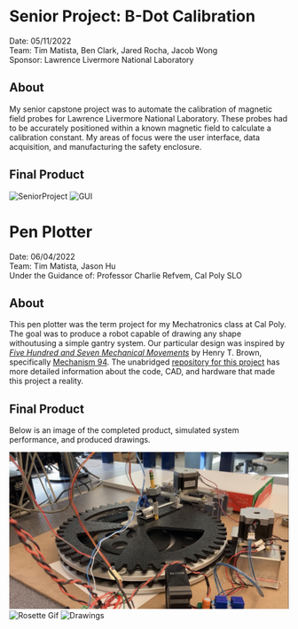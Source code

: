 # Senior Project: B-Dot Calibration
Date: 05/11/2022  
Team: Tim Matista, Ben Clark, Jared Rocha, Jacob Wong  
Sponsor: Lawrence Livermore National Laboratory  

## About
My senior capstone project was to automate the calibration of magnetic field probes for Lawrence Livermore
National Laboratory. These probes had to be accurately positioned within a known magnetic field to calculate 
a calibration constant. My areas of focus were the user interface, data acquisition, and manufacturing the 
safety enclosure.

## Final Product
<img src="/seniorProject/labeledFullSystem.jpg" alt="SeniorProject" width="600"/>
<img src="/seniorProject/SPGUI.jpg" alt="GUI" width="400"/>




# Pen Plotter
Date: 06/04/2022  
Team: Tim Matista, Jason Hu  
Under the Guidance of: Professor Charlie Refvem, Cal Poly SLO  

## About
This pen plotter was the term project for my Mechatronics class at Cal Poly. The goal was to produce a robot 
capable of drawing any shape withoutusing a simple gantry system. Our particular design was inspired by 
[*Five Hundred and Seven Mechanical Movements*](http://507movements.com/about.html) by Henry T. Brown, specifically 
[Mechanism 94](http://507movements.com/mm_094.html). The unabridged 
[repository for this project](https://github.com/tmatista/ME405Mecha15) has more detailed information about 
the code, CAD, and hardware that made this project a reality.

## Final Product
Below is an image of the completed product, simulated system performance, and produced drawings.

<img src="/Pen Plotter/finalSystem.jpg" alt="FinalSystem" width="750"/>
<img src="/Pen Plotter/rosetteDrawingAnimation.gif" alt="Rosette Gif" width="350"/>
<img src="/Pen Plotter/drawingExamples.jpg" alt="Drawings" width="350"/>
